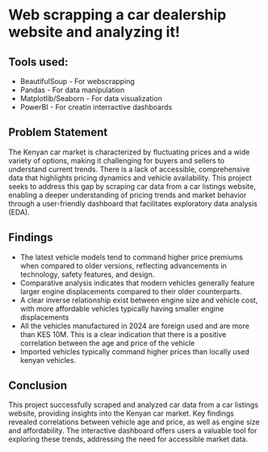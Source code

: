 # Web scrapping a car dealership website and analyzing it!

## Tools used:
- BeautifulSoup - For webscrapping
- Pandas - For data manipulation
- Matplotlib/Seaborn - For data visualization
- PowerBI - For creatin interractive dashboards

##  Problem Statement
The Kenyan car market is characterized by fluctuating prices and a wide variety of options, making it challenging for buyers and sellers to understand current trends. There is a lack of accessible, comprehensive data that highlights pricing dynamics and vehicle availability. This project seeks to address this gap by scraping car data from a car listings website, enabling a deeper understanding of pricing trends and market behavior through a user-friendly dashboard that facilitates exploratory data analysis (EDA).

## Findings
- The latest vehicle models tend to command higher price premiums when compared to older versions, reflecting advancements in technology, safety features, and design.
- Comparative analysis indicates that modern vehicles generally feature larger engine displacements compared to their older counterparts.
- A clear inverse relationship exist between engine size and vehicle cost, with more affordable vehicles typically having smaller engine displacements
- All the vehicles manufactured in 2024 are foreign used and are more than KES 10M. This is a clear indication that there is a positive correlation between the age and price of the vehicle
- Imported vehicles typically command higher prices than locally used kenyan vehicles.

## Conclusion
This project successfully scraped and analyzed car data from a car listings website, providing insights into the Kenyan car market. Key findings revealed correlations between vehicle age and price, as well as engine size and affordability. The interactive dashboard offers users a valuable tool for exploring these trends, addressing the need for accessible market data.
